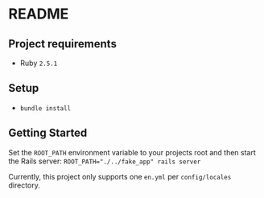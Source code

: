 # README

## Project requirements
- Ruby `2.5.1`

## Setup
- `bundle install`

## Getting Started
Set the `ROOT_PATH` environment variable to your projects root and then start
the Rails server: `ROOT_PATH="./../fake_app" rails server`

Currently, this project only supports one `en.yml` per `config/locales` directory.
